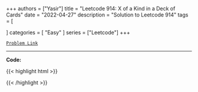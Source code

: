 
+++
authors = ["Yasir"]
title = "Leetcode 914: X of a Kind in a Deck of Cards"
date = "2022-04-27"
description = "Solution to Leetcode 914"
tags = [
    
]
categories = [
    "Easy"
]
series = ["Leetcode"]
+++



[`Problem Link`](https://leetcode.com/problems/x-of-a-kind-in-a-deck-of-cards/description/)

---

**Code:**

{{< highlight html >}}

{{< /highlight >}}

